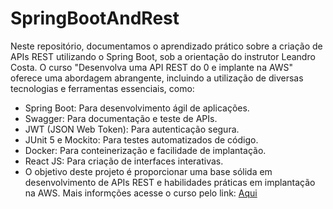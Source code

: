 # SpringBootAndRest
Neste repositório, documentamos o aprendizado prático sobre a criação de APIs REST utilizando o Spring Boot, sob a orientação do instrutor Leandro Costa. O curso "Desenvolva uma API REST do 0 e implante na AWS" oferece uma abordagem abrangente, incluindo a utilização de diversas tecnologias e ferramentas essenciais, como:

* Spring Boot: Para desenvolvimento ágil de aplicações.
* Swagger: Para documentação e teste de APIs.
* JWT (JSON Web Token): Para autenticação segura.
* JUnit 5 e Mockito: Para testes automatizados de código.
* Docker: Para conteinerização e facilidade de implantação.
* React JS: Para criação de interfaces interativas.
* O objetivo deste projeto é proporcionar uma base sólida em desenvolvimento de APIs REST e habilidades práticas em implantação na AWS.
Mais informções acesse o curso pelo link: [Aqui](https://www.udemy.com/course/restful-apis-do-0-a-nuvem-com-springboot-e-docker/?couponCode=ST8MT101424)
